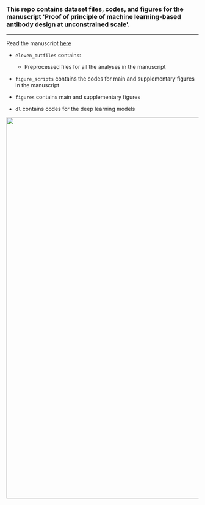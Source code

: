 ### This repo contains  dataset files, codes, and figures for the manuscript 'Proof of principle of machine learning-based antibody design at unconstrained scale'.
***

Read the manuscript [here](linktobiorxiv)

* ```eleven_outfiles``` contains:
	* Preprocessed files for all the analyses in the manuscript 

* ```figure_scripts``` contains the codes for main and supplementary figures in the  manuscript
* ```figures``` contains main and supplementary figures
* ```dl``` contains codes for the deep learning models

<img
src="https://github.com/csi-greifflab/manuscript_insilico_antibody_generation/blob/master/figures/figureGA7x.png" width="1000" />

